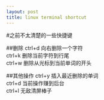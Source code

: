 ```yaml
---
layout: post
title: linux terminal shortcut 
---
```


#之前不太清楚的一些快捷键  

##删除
ctrl+d  向右删除一个字符  
ctrl+k  删除当前字符到行尾  
ctrl+w  删除从光标到当前单词的开头  


##其他操作
ctrl+y  插入最近删除的单词  
ctrl+d  当前操作赚到后台  
ctrl+l  无敌清屏棒子  
